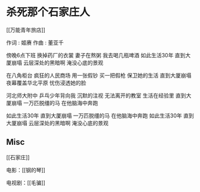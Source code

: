 # 杀死那个石家庄人


[[万能青年旅店]]

作词 : 姬赓
作曲 : 董亚千

傍晚6点下班 换掉药厂的衣裳
妻子在熬粥 我去喝几瓶啤酒
如此生活30年 直到大厦崩塌
云层深处的黑暗啊 淹没心底的景观

在八角柜台 疯狂的人民商场
用一张假钞 买一把假枪
保卫她的生活 直到大厦崩塌
夜幕覆盖华北平原 忧伤浸透她的脸

河北师大附中 乒乓少年背向我
沉默的注视 无法离开的教室
生活在经验里 直到大厦崩塌
一万匹脱缰的马 在他脑海中奔跑

如此生活30年 直到大厦崩塌
一万匹脱缰的马 在他脑海中奔跑
如此生活30年 直到大厦崩塌
云层深处的黑暗啊 淹没心底的景观


## Misc

[[石家庄]]

电影：[[钢的琴]]

电视剧：[[毛骗]]




